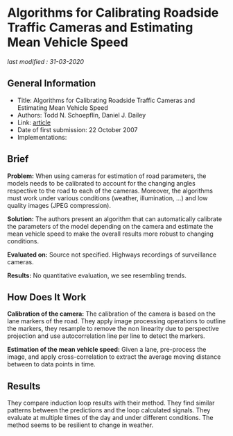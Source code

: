 # Algorithms for Calibrating Roadside Traffic Cameras and Estimating Mean Vehicle Speed

_last modified : 31-03-2020_

## General Information

- Title: Algorithms for Calibrating Roadside Traffic Cameras and Estimating Mean Vehicle Speed
- Authors:  Todd N. Schoepflin, Daniel J. Dailey 
- Link: [article](https://ieeexplore.ieee.org/document/4357806)
- Date of first submission: 22 October 2007 
- Implementations: 

## Brief

**Problem:** When using cameras for estimation of road parameters, the models needs to be calibrated to account for the changing angles respective to the road to each of the cameras. Moreover, the algorithms must work under various conditions (weather, illumination, ...) and low quality images (JPEG compression).

**Solution:** The authors present an algorithm that can automatically calibrate the parameters of the model depending on the camera and estimate the mean vehicle speed to make the overall results more robust to changing conditions.

**Evaluated on:** Source not specified. Highways recordings of surveillance cameras.

**Results:** No quantitative evaluation, we see resembling trends.

## How Does It Work

**Calibration of the camera:** The calibration of the camera is based on the lane markers of the road. They apply image processing operations to outline the markers, they resample to remove the non linearity due to perspective projection and use autocorrelation line per line to detect the markers. 


**Estimation of the mean vehicle speed:** Given a lane, pre-process the image, and apply cross-correlation to extract the average moving distance between to data points in time.

## Results

They compare induction loop results with their method. They find similar patterns between the predictions and the loop calculated signals. They evaluate at multiple times of the day and under different conditions. The method seems to be resilient to change in weather.
